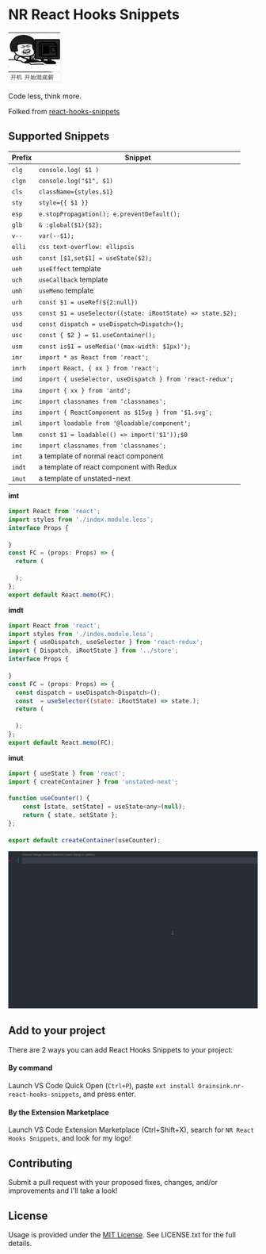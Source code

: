 # NR React Hooks Snippets

![icon](./icon.png)

Code less, think more.

Folked from [react-hooks-snippets](https://github.com/alDuncanson/react-hooks-snippets)

## Supported Snippets

| Prefix | Snippet                                                    |
| ------ | ---------------------------------------------------------- |
| `clg`  | `console.log( $1 )`                                        |
| `clgn` | `console.log("$1", $1)`                                    |
| `cls`  | `className={styles.$1}`                                    |
| `sty`  | `style={{ $1 }}`                                           |
| `esp`  | `e.stopPropagation(); e.preventDefault();`                 |
| `glb`  | `& :global($1){$2};`                                       |
| `v--`  | `var(--$1);`                                               |
| `elli` | `css text-overflow: ellipsis`                              |
| `ush`  | `const [$1,set$1] = useState($2);`                         |
| `ueh`  | `useEffect` template                                       |
| `uch`  | `useCallback` template                                     |
| `umh`  | `useMemo` template                                         |
| `urh`  | `const $1 = useRef(${2:null})`                             |
| `uss`  | `const $1 = useSelector((state: iRootState) => state.$2);` |
| `usd`  | `const dispatch = useDispatch<Dispatch>();`                |
| `usc`  | `const { $2 } = $1.useContainer();`                        |
| `usm`  | `const is$1 = useMedia('(max-width: $1px)');`              |
| `imr`  | `import * as React from 'react';`                          |
| `imrh` | `import React, { xx } from 'react';`                       |
| `imd`  | `import { useSelector, useDispatch } from 'react-redux';`  |
| `ima`  | `import { xx } from 'antd';`                               |
| `imc`  | `import classnames from 'classnames';`                     |
| `ims`  | `import { ReactComponent as $1Svg } from '$1.svg';`        |
| `iml`  | `import loadable from '@loadable/component';`              |
| `lmm`  | `const $1 = loadable(() => import('$1'));$0`               |
| `imc`  | `import classnames from 'classnames';`                     |
| `imt`  | a template of normal react component                       |
| `imdt` | a template of react component with Redux                   |
| `imut` | a template of unstated-next                                |

**imt**

```js
import React from 'react';
import styles from './index.module.less';
interface Props {

}
const FC = (props: Props) => {
  return (

  );
};
export default React.memo(FC);
```

**imdt**

```js
import React from 'react';
import styles from './index.module.less';
import { useDispatch, useSelector } from 'react-redux';
import { Dispatch, iRootState } from '../store';
interface Props {

}
const FC = (props: Props) => {
  const dispatch = useDispatch<Dispatch>();
  const  = useSelector((state: iRootState) => state.);
  return (

  );
};
export default React.memo(FC);
```

**imut**

```js
import { useState } from 'react';
import { createContainer } from 'unstated-next';

function useCounter() {
	const [state, setState] = useState<any>(null);
	return { state, setState };
};

export default createContainer(useCounter);
```

![icon](./example.gif)

## Add to your project

There are 2 ways you can add React Hooks Snippets to your project:

#### By command

Launch VS Code Quick Open (`Ctrl+P`), paste `ext install Orainsink.nr-react-hooks-snippets`, and press enter.

#### By the Extension Marketplace

Launch VS Code Extension Marketplace (Ctrl+Shift+X), search for `NR React Hooks Snippets`, and look for my logo!

## Contributing

Submit a pull request with your proposed fixes, changes, and/or improvements and I'll take a look!

## License

Usage is provided under the [MIT License](https://opensource.org/licenses/MIT). See LICENSE.txt for the full details.
